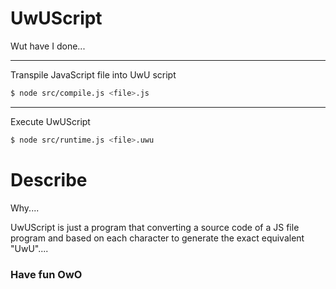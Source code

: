 # UwUScript

Wut have I done...

---

Transpile JavaScript file into UwU script
```bash
$ node src/compile.js <file>.js
```

---

Execute UwUScript
```bash
$ node src/runtime.js <file>.uwu
```

# Describe
Why....

UwUScript is just a program that converting a source code of a JS file program and based on each character to generate the exact equivalent "UwU"....


### Have fun OwO